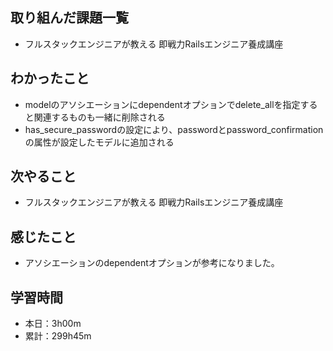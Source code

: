 ## 取り組んだ課題一覧
- フルスタックエンジニアが教える 即戦力Railsエンジニア養成講座
## わかったこと
- modelのアソシエーションにdependentオプションでdelete_allを指定すると関連するものも一緒に削除される
- has_secure_passwordの設定により、passwordとpassword_confirmationの属性が設定したモデルに追加される
## 次やること
- フルスタックエンジニアが教える 即戦力Railsエンジニア養成講座
## 感じたこと
- アソシエーションのdependentオプションが参考になりました。
## 学習時間
- 本日：3h00m
- 累計：299h45m
